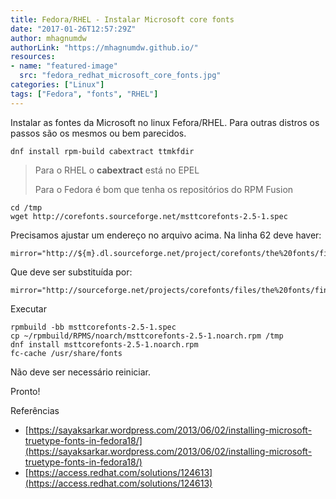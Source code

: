 ```yaml
---
title: Fedora/RHEL - Instalar Microsoft core fonts
date: "2017-01-26T12:57:29Z"
author: mhagnumdw
authorLink: "https://mhagnumdw.github.io/"
resources:
- name: "featured-image"
  src: "fedora_redhat_microsoft_core_fonts.jpg"
categories: ["Linux"]
tags: ["Fedora", "fonts", "RHEL"]
---
```


Instalar as fontes da Microsoft no linux Fefora/RHEL. Para outras distros os passos são os mesmos ou bem parecidos.

<!--more-->

```shell
dnf install rpm-build cabextract ttmkfdir
```

> Para o RHEL o **cabextract** está no EPEL
>
> Para o Fedora é bom que tenha os repositórios do RPM Fusion

```shell
cd /tmp
wget http://corefonts.sourceforge.net/msttcorefonts-2.5-1.spec
```

Precisamos ajustar um endereço no arquivo acima. Na linha 62 deve haver:

```text
mirror="http://${m}.dl.sourceforge.net/project/corefonts/the%20fonts/final/"
```

Que deve ser substituída por:

```text
mirror="http://sourceforge.net/projects/corefonts/files/the%20fonts/final/"
```

Executar

```shell
rpmbuild -bb msttcorefonts-2.5-1.spec
cp ~/rpmbuild/RPMS/noarch/msttcorefonts-2.5-1.noarch.rpm /tmp
dnf install msttcorefonts-2.5-1.noarch.rpm
fc-cache /usr/share/fonts
```

Não deve ser necessário reiniciar.

Pronto!

Referências

- [https://sayaksarkar.wordpress.com/2013/06/02/installing-microsoft-truetype-fonts-in-fedora18/](https://sayaksarkar.wordpress.com/2013/06/02/installing-microsoft-truetype-fonts-in-fedora18/)
- [https://access.redhat.com/solutions/124613](https://access.redhat.com/solutions/124613)
